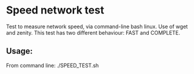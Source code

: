 # Speed network test
Test to measure network speed, via command-line bash linux. Use of wget and zenity.
This test has two different behaviour: FAST and COMPLETE.

## Usage:
From command line: ./SPEED_TEST.sh

